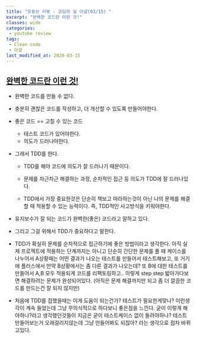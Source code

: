 ```yaml
---
title: "유튜브 리뷰 - 코딩의 실 아샬(03/15) "
excerpt: "완벽한 코드란 이런 것!"
classes: wide
categories:
 - youtube review
tags:
 - Clean code
 - 아샬
last_modified_at: 2020-03-15
---
```




## [완벽한 코드란 이런 것!](https://youtu.be/WftoWFhcCwg)

* 완벽한 코드를 만들 수 없다.

* 충분히 괜찮은 코드를 작성하고, 더 개선할 수 있도록 만들어야한다.

* 좋은 코드 == 고칠 수 있는 코드
  * 테스트 코드가 있어야한다.
  * 의도가 드러나야한다.
  
* 그래서 TDD를 한다.

  * TDD를 해야 코드에 의도가 잘 드러나기 때문이다.
  * 문제를 차근차근 해결하는 과정, 순차적인 접근 등 의도가 TDD에 잘 드러나있다.

  * TDD에서 가장 중요한것은 단순히 책보고 따라하는것이 아닌 나의 문제를 해결할 때 적용할 수 있는 능력이다. 즉, TDD적인 사고방식을 키워야한다.



* 유지보수가 잘 되는 코드가 완벽한(좋은) 코드라고 말하고 있다.
* 그리고 그걸 위해서 TDD가 중요하다고 말한다.
* TDD가 확실히 문제를 순차적으로 접근하기에 좋은 방법이라고 생각한다. 아직 실제 프로젝트에 적용하는 단계까지는 아니고 단순히 간단한 문제를 풀 때 케이스를 나누어서 A상황때는 어떤 결과가 나오는 테스트를 만들어서 테스트해보고, 또 거기에 플러스에서 만약 B상황에서는 좀 다른 결과가 나오는데? 또 B에 대한 테스트를 만들어서 A,B 모두 적용되게 코드를 리팩토링하고.. 이렇게 step step 밟아가다보면 해결하려는 문제가 완성되어있다. (아직은 문제 해결까지만 되고 좀 더 깔끔한 코드를 만드는건 잘 되지 않지만)
* 처음에 TDD를 접했을때는 이게 도움이 되는건가? 테스트가 필요한게맞나? 이런생각이 계속 들었는데 그냥 무의식적으로 하다보니 좋은점을 느낀다. 굳이 이렇게 해야하나?라고 생각했던것들이 지금은 굳이 테스트케이스 없이 돌려야하나? 테스트 만들어보는거 오래걸리지않는데 그냥 만들어봐도 되잖아? 라는 생각으로 점차 바뀌고있다.